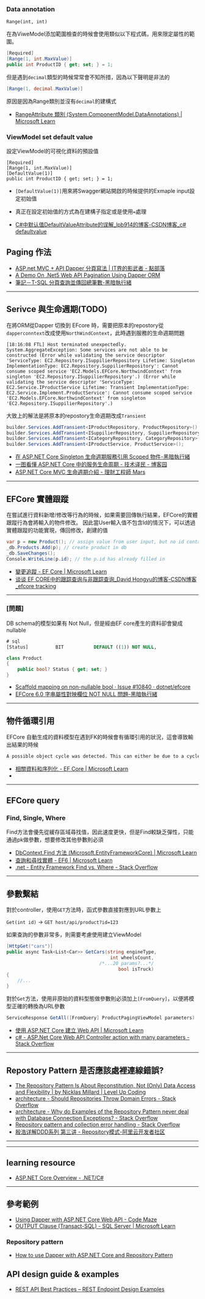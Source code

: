 

### Data annotation 

`Range(int, int)`

在為ViweModel添加範圍檢查的時候會使用類似以下程式碼，用來限定屬性的範圍。

``` C#
[Required]
[Range(1, int.MaxValue)]
public int ProductID { get; set; } = 1;
```

但是遇到`decimal`類型的時候常常會不知所措，因為以下聲明是非法的

```C#
[Range(1, decimal.MaxValue)]
```

原因是因為Range類別並沒有`decimal`的建構式

- [RangeAttribute 類別 (System.ComponentModel.DataAnnotations) | Microsoft Learn](https://learn.microsoft.com/zh-tw/dotnet/api/system.componentmodel.dataannotations.rangeattribute?view=net-7.0)

### ViewModel set default value

設定ViewModel的可視化資料的預設值

```
[Required]
[Range(1, int.MaxValue)]
[DefaultValue(1)]
public int ProductID { get; set; } = 1;
```

- `[DefaultValue(1)]`用來將Swagger網站開啟的時候提供的Exmaple input設定初始值
- 真正在設定初始值的方式為在建構子指定或是使用`=`處理

- [C#中默认值DefaultValueAttribute的误解_lpb914的博客-CSDN博客_c# defaultvalue](https://blog.csdn.net/lpb914/article/details/119751076)

## Paging 作法

- [ASP.net MVC + API Dapper 分頁寫法 | IT界的影武者 - 點部落](https://dotblogs.com.tw/bda605/2022/03/12/153046)
- [A Demo On .Net5 Web API Pagination Using Dapper ORM](https://www.learmoreseekmore.com/2021/08/demo-on-dotnet5-web-api-pagination-using-dapper-orm.html)
- [筆記－T-SQL 分頁查詢並傳回總筆數-黑暗執行緒](https://blog.darkthread.net/blog/tsql-paging-and-get-totalcount/)

---

## Serivce 與生命週期(TODO)

在將ORM從Dapper 切換到 EFcore 時，需要把原本的repostory從`dapperconntext`改成使用`NorthWindContext`，此時遇到服務的生命週期問題

```shell
[18:16:08 FTL] Host terminated unexpectedly.
System.AggregateException: Some services are not able to be constructed (Error while validating the service descriptor 'ServiceType: EC2.Repository.ISuppilierRepository Lifetime: Singleton ImplementationType: EC2.Repository.SuppilierRepository': Cannot consume scoped service 'EC2.Models.EFCore.NorthwindContext' from singleton 'EC2.Repository.ISuppilierRepository'.) (Error while validating the service descriptor 'ServiceType: EC2.Service.IProductService Lifetime: Transient ImplementationType: EC2.Service.Implement.ProductService': Cannot consume scoped service 'EC2.Models.EFCore.NorthwindContext' from singleton 'EC2.Repository.ISuppilierRepository'.)
```

大致上的解法是將原本的repostory生命週期改成`Transient`

```cs
builder.Services.AddTransient<IProductRepository, ProductRepository>();
builder.Services.AddTransient<ISuppilierRepository, SuppilierRepository>();
builder.Services.AddTransient<ICategoryRepository, CategoryRepository>();
builder.Services.AddTransient<IProductService, ProductService>();
```

- [在 ASP.NET Core Singleton 生命週期服務引用 Scoped 物件-黑暗執行緒](https://blog.darkthread.net/blog/aspnetcore-use-scoped-in-singleton/)
- [一图看懂 ASP.NET Core 中的服务生命周期 - 技术译民 - 博客园](https://www.cnblogs.com/ittranslator/p/asp-net-core-service-lifetimes-infographic.html)
- [ASP.NET Core MVC 生命週期介紹 - 理財工程師 Mars](https://blog.hungwin.com.tw/aspnet-core-mvc-lifecycle/)

---

## EFCore 實體跟蹤

在嘗試進行資料新增/修改等行為的時候，如果需要回傳執行結果，EFCore的實體跟蹤行為會將輸入的物件修改。
因此當User輸入值不包含Id的情況下，可以透過實體跟蹤的功能實現，傳回修改，創建的值

```cs
var p = new Product(); // assign value from user input, but no id contained
_db.Products.Add(p); // create product in db
_db.SaveChanges();
Console.WriteLine(p.id); // the p.id has already filled in
```


- [變更追蹤 - EF Core | Microsoft Learn](https://learn.microsoft.com/zh-tw/ef/core/change-tracking/#how-to-track-entities)
- [谈谈 EF CORE中的跟踪查询与非跟踪查询_David Hongyu的博客-CSDN博客_efcore tracking](https://blog.csdn.net/weixin_41372626/article/details/106266937)

---

### [問題]

DB schema的模型如果有 Not Null，但是經由EF core產生的資料卻會變成nullable

``` sql
# sql
[Status]          BIT           DEFAULT ((1)) NOT NULL,
```

```cs
class Product
{
    public bool? Status { get; set; }
}
```

- [Scaffold mapping on non-nullable bool · Issue #10840 · dotnet/efcore](https://github.com/dotnet/efcore/issues/10840)
- [EFCore 6.0 字串屬性對映欄位 NOT NULL 問題-黑暗執行緒](https://blog.darkthread.net/blog/efcore-6-nullable/)

---

## 物件循環引用

EFCore 自動生成的資料模型在遇到FK的時候會有循環引用的狀況，這會導致輸出結果的時候

``` txt
A possible object cycle was detected. This can either be due to a cycle or if the object depth is larger than the maximum allowed depth of 32. Consider using ReferenceHandler.Preserve on JsonSerializerOptions to support cycles. 
```

- [相關資料和序列化 - EF Core | Microsoft Learn](https://learn.microsoft.com/zh-tw/ef/core/querying/related-data/serialization)
- 
---

## EFCore query

### Find, Single, Where

Find方法會優先從緩存區域尋找值，因此速度更快，但是Find較缺乏彈性，只能通過pk做參數，想要修改其他參數則必須

- [DbContext.Find 方法 (Microsoft.EntityFrameworkCore) | Microsoft Learn](https://learn.microsoft.com/zh-tw/dotnet/api/microsoft.entityframeworkcore.dbcontext.find?view=efcore-6.0)
- [查詢和尋找實體 - EF6 | Microsoft Learn](https://learn.microsoft.com/zh-tw/ef/ef6/querying/#finding-an-entity-by-composite-primary-key)
- [.net - Entity Framework Find vs. Where - Stack Overflow](https://stackoverflow.com/questions/16966213/entity-framework-find-vs-where)

---

## 參數繫結

對於controller，使用`GET`方法時，函式參數直接對應到URL參數上

`Get(int id)` -> `GET host/api/product?id=123`

如果查詢的參數非常多，則需要考慮使用建立ViewModel

```cs
[HttpGet("cars")]
public async Task<List<Car>> GetCars(string engineType, 
                                      int wheelsCount, 
                                  /*...20 params?...*/
                                         bool isTruck)
{
    //...
}
```

對於`Get`方法，使用非原始的資料型態做參數則必須加上`[FromQuery]`，以便將模型正確的轉換為URL參數

```cs
ServiceResponse GetAll([FromQuery] ProductPagingViewModel parameters)
```

- [使用 ASP.NET Core 建立 Web API | Microsoft Learn](https://learn.microsoft.com/zh-tw/aspnet/core/web-api/?view=aspnetcore-7.0#binding-source-parameter-inference-1)
- [c# - ASP.Net Core Web API Controller action with many parameters - Stack Overflow](https://stackoverflow.com/questions/50899602/asp-net-core-web-api-controller-action-with-many-parameters)

---

## Repostory Pattern 是否應該處裡連線錯誤?


- [The Repository Pattern Is About Reconstitution, Not (Only) Data Access and Flexibility | by Nicklas Millard | Level Up Coding](https://levelup.gitconnected.com/the-repository-pattern-is-about-reconstitution-not-only-data-access-and-flexibility-b3986380a248)
- [architecture - Should Repositories Throw Domain Errors - Stack Overflow](https://stackoverflow.com/questions/66480794/should-repositories-throw-domain-errors)
- [architecture - Why do Examples of the Repository Pattern never deal with Database Connection Exceptions? - Stack Overflow](https://stackoverflow.com/questions/30112403/why-do-examples-of-the-repository-pattern-never-deal-with-database-connection-ex)
- [Repository pattern and collection error handling - Stack Overflow](https://stackoverflow.com/questions/13108564/repository-pattern-and-collection-error-handling)
- [殷浩详解DDD系列 第三讲 - Repository模式-阿里云开发者社区](https://developer.aliyun.com/article/758292)

---



---

## learning resource

- [ASP.NET Core Overview - .NET/C#](https://baldur.gitbook.io/net-c/)

---

## 參考範例

- [Using Dapper with ASP.NET Core Web API - Code Maze](https://code-maze.com/using-dapper-with-asp-net-core-web-api/)
- [OUTPUT Clause (Transact-SQL) - SQL Server | Microsoft Learn](https://learn.microsoft.com/en-us/sql/t-sql/queries/output-clause-transact-sql?view=sql-server-ver16)


### Repository pattern

- [How to use Dapper with ASP.NET Core and Repository Pattern](https://blog.christian-schou.dk/how-to-use-dapper-with-asp-net-core/)

## API design guide & examples

- [REST API Best Practices – REST Endpoint Design Examples](https://www.freecodecamp.org/news/rest-api-best-practices-rest-endpoint-design-examples/)